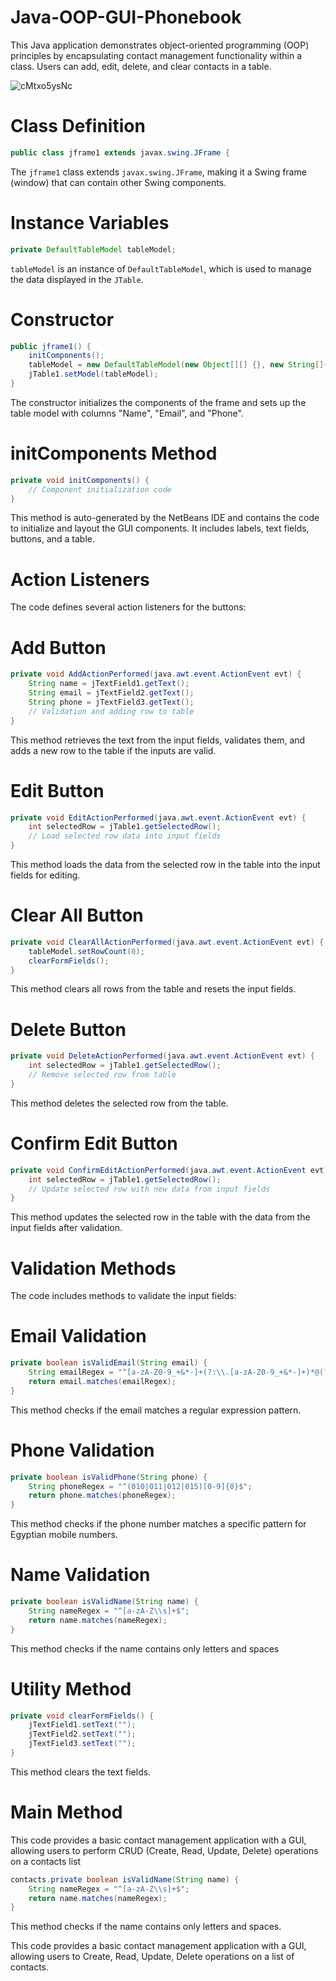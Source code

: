 # Java-OOP-GUI-Phonebook
This Java application demonstrates object-oriented programming (OOP) principles by encapsulating contact management functionality within a class. Users can add, edit, delete, and clear contacts in a table.

![cMtxo5ysNc](https://github.com/user-attachments/assets/514b9e48-cd23-4597-852e-c55826860091)

# Class Definition
```java
public class jframe1 extends javax.swing.JFrame {
```
The `jframe1` class extends `javax.swing.JFrame`, making it a Swing frame (window) that can contain other Swing components.

# Instance Variables
```java
private DefaultTableModel tableModel;
```
`tableModel` is an instance of `DefaultTableModel`, which is used to manage the data displayed in the `JTable`.

# Constructor
```java
public jframe1() {
    initComponents();
    tableModel = new DefaultTableModel(new Object[][] {}, new String[]{"Name", "Email", "Phone"});
    jTable1.setModel(tableModel);
}
```
The constructor initializes the components of the frame and sets up the table model with columns "Name", "Email", and "Phone".

# initComponents Method
```java
private void initComponents() {
    // Component initialization code
}
```
This method is auto-generated by the NetBeans IDE and contains the code to initialize and layout the GUI components. It includes labels, text fields, buttons, and a table.

# Action Listeners
The code defines several action listeners for the buttons:

# Add Button
```java
private void AddActionPerformed(java.awt.event.ActionEvent evt) {
    String name = jTextField1.getText();
    String email = jTextField2.getText();
    String phone = jTextField3.getText();
    // Validation and adding row to table
}
```
This method retrieves the text from the input fields, validates them, and adds a new row to the table if the inputs are valid.

# Edit Button
```java
private void EditActionPerformed(java.awt.event.ActionEvent evt) {
    int selectedRow = jTable1.getSelectedRow();
    // Load selected row data into input fields
}
```
This method loads the data from the selected row in the table into the input fields for editing.

# Clear All Button
```java
private void ClearAllActionPerformed(java.awt.event.ActionEvent evt) {
    tableModel.setRowCount(0);
    clearFormFields();
}
```
This method clears all rows from the table and resets the input fields.

# Delete Button
```java
private void DeleteActionPerformed(java.awt.event.ActionEvent evt) {
    int selectedRow = jTable1.getSelectedRow();
    // Remove selected row from table
}
```
This method deletes the selected row from the table.

# Confirm Edit Button
```java
private void ConfirmEditActionPerformed(java.awt.event.ActionEvent evt) {
    int selectedRow = jTable1.getSelectedRow();
    // Update selected row with new data from input fields
}
```
This method updates the selected row in the table with the data from the input fields after validation.

# Validation Methods
The code includes methods to validate the input fields:

# Email Validation
```java
private boolean isValidEmail(String email) {
    String emailRegex = "^[a-zA-Z0-9_+&*-]+(?:\\.[a-zA-Z0-9_+&*-]+)*@(?:[a-zA-Z0-9-]+\\.)+[a-zA-Z]{2,7}$";
    return email.matches(emailRegex);
}
```
This method checks if the email matches a regular expression pattern.

# Phone Validation
```java
private boolean isValidPhone(String phone) {
    String phoneRegex = "^(010|011|012|015)[0-9]{8}$";
    return phone.matches(phoneRegex);
}
```
This method checks if the phone number matches a specific pattern for Egyptian mobile numbers.

# Name Validation
```java
private boolean isValidName(String name) {
    String nameRegex = "^[a-zA-Z\\s]+$";
    return name.matches(nameRegex);
}
```
This method checks if the name contains only letters and spaces

# Utility Method
```java
private void clearFormFields() {
    jTextField1.setText("");
    jTextField2.setText("");
    jTextField3.setText("");
}
```
This method clears the text fields.

# Main Method
This code provides a basic contact management application with a GUI, allowing users to perform CRUD (Create, Read, Update, Delete) operations on a contacts list
```java
contacts.private boolean isValidName(String name) {
    String nameRegex = "^[a-zA-Z\\s]+$";
    return name.matches(nameRegex);
}
```
This method checks if the name contains only letters and spaces.

This code provides a basic contact management application with a GUI, allowing users to Create, Read, Update, Delete operations on a list of contacts.
